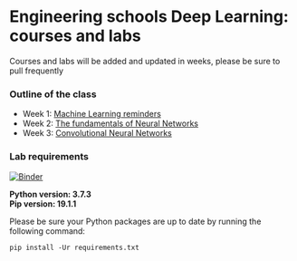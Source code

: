 # Engineering schools Deep Learning: courses and labs

Courses and labs will be added and updated in weeks, please be sure to pull frequently

### Outline of the class

- Week 1: [Machine Learning reminders](https://deep-learning-courses.github.io/courses_labs/1-ML_reminders/index.html)
- Week 2: [The fundamentals of Neural Networks](https://deep-learning-courses.github.io/courses_labs/2-Fundamentals_NNs/index.html)
- Week 3: [Convolutional Neural Networks](https://deep-learning-courses.github.io/courses_labs/3-CNN/index.html)

### Lab requirements

[![Binder](https://mybinder.org/badge_logo.svg)](https://mybinder.org/v2/gh/Deep-Learning-courses/courses_labs/gh-pages)

**Python version: 3.7.3** </br>
**Pip version: 19.1.1**

Please be sure your Python packages are up to date by running the following command:
```    
pip install -Ur requirements.txt
```
